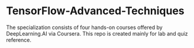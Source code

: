 # TensorFlow-Advanced-Techniques
The specialization consists of four hands-on courses offered by DeepLearning.AI via Coursera. This repo is created mainly for lab and quiz reference.
